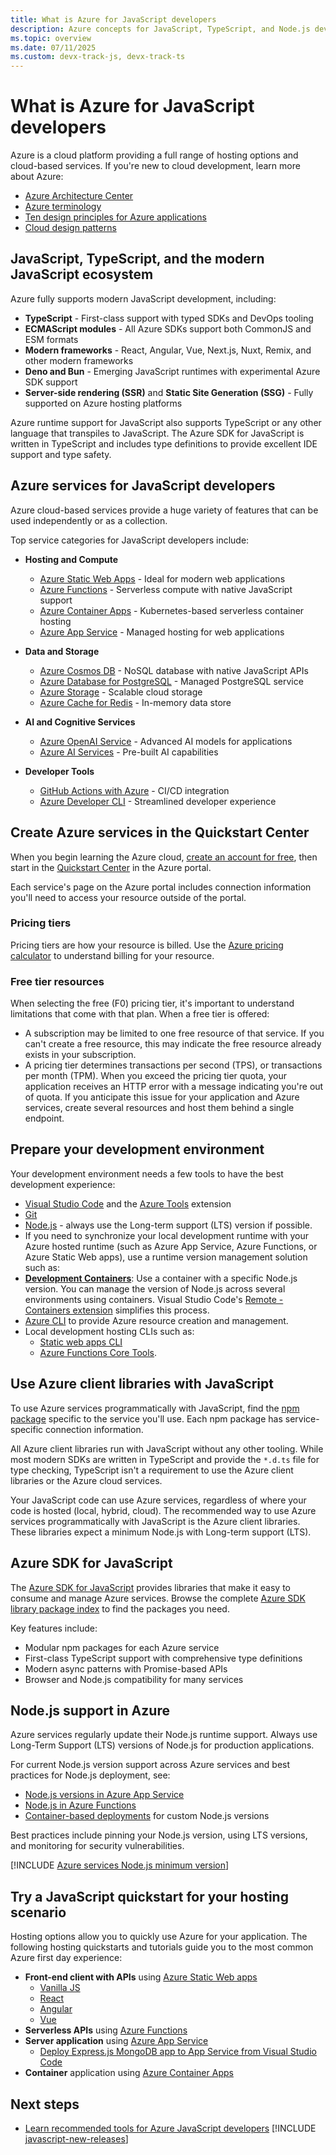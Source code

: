 ```yaml
---
title: What is Azure for JavaScript developers
description: Azure concepts for JavaScript, TypeScript, and Node.js developers. 
ms.topic: overview
ms.date: 07/11/2025
ms.custom: devx-track-js, devx-track-ts
---
```


# What is Azure for JavaScript developers

Azure is a cloud platform providing a full range of hosting options and cloud-based services. If you're new to cloud development, learn more about Azure:

* [Azure Architecture Center](/azure/architecture/) 
* [Azure terminology](/azure/cloud-adoption-framework/ready/considerations/fundamental-concepts)
* [Ten design principles for Azure applications](/azure/architecture/guide/design-principles/)
* [Cloud design patterns](/azure/architecture/patterns/)

## JavaScript, TypeScript, and the modern JavaScript ecosystem

Azure fully supports modern JavaScript development, including:

* **TypeScript** - First-class support with typed SDKs and DevOps tooling
* **ECMAScript modules** - All Azure SDKs support both CommonJS and ESM formats
* **Modern frameworks** - React, Angular, Vue, Next.js, Nuxt, Remix, and other modern frameworks
* **Deno and Bun** - Emerging JavaScript runtimes with experimental Azure SDK support
* **Server-side rendering (SSR)** and **Static Site Generation (SSG)** - Fully supported on Azure hosting platforms

Azure runtime support for JavaScript also supports TypeScript or any other language that transpiles to JavaScript. The Azure SDK for JavaScript is written in TypeScript and includes type definitions to provide excellent IDE support and type safety.

## Azure services for JavaScript developers

Azure cloud-based services provide a huge variety of features that can be used independently or as a collection.

Top service categories for JavaScript developers include:

* **Hosting and Compute**
  * [Azure Static Web Apps](../intro/hosting-apps-on-azure.md) - Ideal for modern web applications
  * [Azure Functions](/azure/azure-functions/functions-reference-node) - Serverless compute with native JavaScript support
  * [Azure Container Apps](/azure/container-apps/quickstart-nodejs) - Kubernetes-based serverless container hosting
  * [Azure App Service](/azure/app-service/quickstart-nodejs) - Managed hosting for web applications

* **Data and Storage**
  * [Azure Cosmos DB](/azure/cosmos-db/nosql/quickstart-nodejs) - NoSQL database with native JavaScript APIs
  * [Azure Database for PostgreSQL](/azure/postgresql/flexible-server/quickstart-nodejs) - Managed PostgreSQL service
  * [Azure Storage](/azure/storage/blobs/storage-quickstart-blobs-nodejs) - Scalable cloud storage
  * [Azure Cache for Redis](/azure/azure-cache-for-redis/cache-nodejs-get-started) - In-memory data store

* **AI and Cognitive Services**
  * [Azure OpenAI Service](/azure/ai-services/openai/quickstart?tabs=javascript) - Advanced AI models for applications
  * [Azure AI Services](/azure/ai-services/multi-service-resource?tabs=nodejs) - Pre-built AI capabilities

* **Developer Tools**
  * [GitHub Actions with Azure](/azure/developer/github/github-actions) - CI/CD integration
  * [Azure Developer CLI](/azure/developer/azure-developer-cli/overview) - Streamlined developer experience

## Create Azure services in the Quickstart Center

When you begin learning the Azure cloud,  [create an account for free](https://azure.microsoft.com/free/?WT.mc_id=A261C142F), then start in the [Quickstart Center](https://portal.azure.com/#blade/Microsoft_Azure_Resources/QuickstartCenterBlade) in the Azure portal.

Each service's page on the Azure portal includes connection information you'll need to access your resource outside of the portal. 

### Pricing tiers

Pricing tiers are how your resource is billed. Use the [Azure pricing calculator](https://azure.microsoft.com/pricing/calculator) to understand billing for your resource. 

### Free tier resources

When selecting the free (F0) pricing tier, it's important to understand limitations that come with that plan. When a free tier is offered:

* A subscription may be limited to one free resource of that service. If you can't create a free resource, this may indicate the free resource already exists in your subscription.
* A pricing tier determines transactions per second (TPS), or transactions per month (TPM). When you exceed the pricing tier quota, your application receives an HTTP error with a message indicating you're out of quota. If you anticipate this issue for your application and Azure services, create several resources and host them behind a single endpoint. 

## Prepare your development environment

Your development environment needs a few tools to have the best development experience:

* [Visual Studio Code](https://code.visualstudio.com/) and the [Azure Tools](https://marketplace.visualstudio.com/items?itemName=ms-vscode.vscode-node-azure-pack) extension
* [Git](https://git-scm.com/)
* [Node.js](https://nodejs.org/en/) - always use the Long-term support (LTS) version if possible. 
* If you need to synchronize your local development runtime with your Azure hosted runtime (such as Azure App Service, Azure Functions, or Azure Static Web apps), use a runtime version management solution such as:
* [**Development Containers**](https://containers.dev/): Use a container with a specific Node.js version. You can manage the version of Node.js across several environments using containers. Visual Studio Code's [Remote - Containers extension](https://marketplace.visualstudio.com/items?itemName=ms-vscode-remote.remote-containers) simplifies this process.
* [Azure CLI](/cli/azure/install-azure-cli) to provide Azure resource creation and management. 
* Local development hosting CLIs such as: 
  * [Static web apps CLI](https://github.com/Azure/static-web-apps-cli)
  * [Azure Functions Core Tools](https://github.com/Azure/azure-functions-core-tools).

## Use Azure client libraries with JavaScript

To use Azure services programmatically with JavaScript, find the [npm package](azure-sdk-library-package-index.md) specific to the service you'll use. Each npm package has service-specific connection information.

All Azure client libraries run with JavaScript without any other tooling. While most modern SDKs are written in TypeScript and provide the `*.d.ts` file for type checking, TypeScript isn't a requirement to use the Azure client libraries or the Azure cloud services. 

Your JavaScript code can use Azure services, regardless of where your code is hosted (local, hybrid, cloud). The recommended way to use Azure services programmatically with JavaScript is the Azure client libraries. These libraries expect a minimum Node.js with Long-term support (LTS).

## Azure SDK for JavaScript

The [Azure SDK for JavaScript](https://github.com/Azure/azure-sdk-for-js) provides libraries that make it easy to consume and manage Azure services. Browse the complete [Azure SDK library package index](azure-sdk-library-package-index.md) to find the packages you need.

Key features include:
* Modular npm packages for each Azure service
* First-class TypeScript support with comprehensive type definitions
* Modern async patterns with Promise-based APIs
* Browser and Node.js compatibility for many services

## Node.js support in Azure

Azure services regularly update their Node.js runtime support. Always use Long-Term Support (LTS) versions of Node.js for production applications. 

For current Node.js version support across Azure services and best practices for Node.js deployment, see:
* [Node.js versions in Azure App Service](/azure/app-service/reference-node-versions)
* [Node.js in Azure Functions](/azure/azure-functions/functions-reference-node)
* [Container-based deployments](../intro/hosting-apps-on-azure.md) for custom Node.js versions

Best practices include pinning your Node.js version, using LTS versions, and monitoring for security vulnerabilities.

[!INCLUDE [Azure services Node.js minimum version](includes/nodejs-runtime-for-azure-services.md)]

## Try a JavaScript quickstart for your hosting scenario

Hosting options allow you to quickly use Azure for your application. The following hosting quickstarts and tutorials guide you to the most common Azure first day experience:

* **Front-end client with APIs** using [Azure Static Web apps](/azure/static-web-apps/)
    * [Vanilla JS](/azure/static-web-apps/getting-started?tabs=vanilla-javascript)
    * [React](/azure/static-web-apps/getting-started?tabs=react)
    * [Angular](/azure/static-web-apps/getting-started?tabs=angular)
    * [Vue](/azure/static-web-apps/getting-started?tabs=vue)
* **Serverless APIs** using [Azure Functions](/azure/azure-functions/)
* **Server application** using [Azure App Service](/azure/app-service/) 
    * [Deploy Express.js MongoDB app to App Service from Visual Studio Code](/azure/app-service/tutorial-nodejs-mongodb-app?tabs=azure-portal%2Cterminal-bash%2Cvscode-deploy%2Cdeploy-instructions-azportal%2Cdeploy-zip-linux-mac%2Cdeploy-instructions--zip-azcli)
* **Container** application using [Azure Container Apps](/azure/container-apps/quickstart-code-to-cloud?tabs=bash%2Cjavascript&pivots=with-dockerfile)

## Next steps

* [Learn recommended tools for Azure JavaScript developers](node-azure-tools.md)
[!INCLUDE [javascript-new-releases](includes/javascript-at-microsoft/bullet.md)]